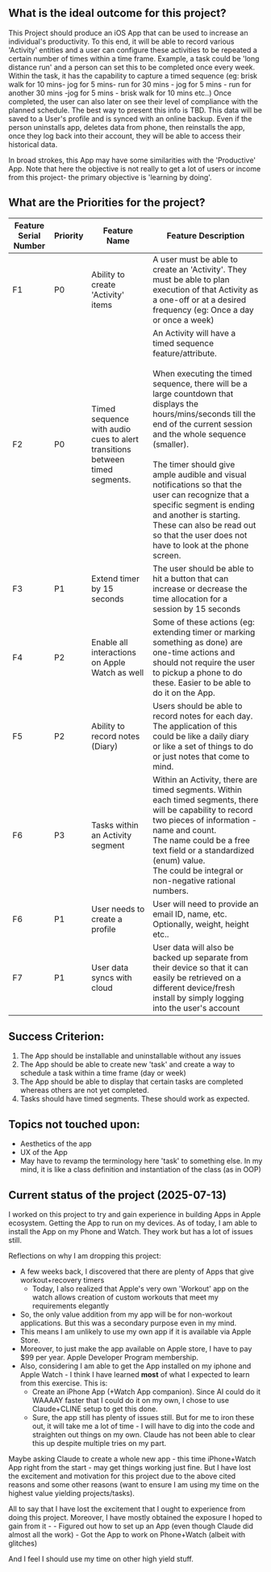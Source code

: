 ## What is the ideal outcome for this project?
This Project should produce an iOS App that can be used to increase an individual's productivity. To this end, it will be able to record various 'Activity' entities and a user can configure these activities to be repeated a certain number of times within a time frame. Example, a task could be 'long distance run' and a person can set this to be completed once every week. 
Within the task, it has the capability to capture a timed sequence (eg: brisk walk for 10 mins- jog for 5 mins- run for 30 mins - jog for 5 mins - run for another 30 mins -jog for 5 mins - brisk walk for 10 mins etc..) Once completed, the user can also later on see their level of compliance with the planned schedule. The best way to present this info is TBD.
This data will be saved to a User's profile and is synced with an online backup. Even if the person uninstalls app, deletes data from phone, then reinstalls the app, once they log back into their account, they will be able to access their historical data.

In broad strokes, this App may have some similarities with the 'Productive' App. Note that here the objective is not really to get a lot of users or income from this project- the primary objective is 'learning by doing'.


## What are the Priorities for the project?

| Feature Serial Number | Priority | Feature Name | Feature Description |
|----------------------|----------|--------------|-------------------|
| F1 | P0 | Ability to create 'Activity' items | A user must be able to create an 'Activity'. They must be able to plan execution of that Activity as a one-off or at a desired frequency (eg: Once a day or once a week) |
| F2 | P0 | Timed sequence with audio cues to alert transitions between timed segments. | An Activity will have a timed sequence feature/attribute.<br><br>When executing the timed sequence, there will be a large countdown that displays the hours/mins/seconds till the end of the current session and the whole sequence (smaller).<br><br>The timer should give ample audible and visual notifications so that the user can recognize that a specific segment is ending and another is starting. These can also be read out so that the user does not have to look at the phone screen. |
| F3 | P1 | Extend timer by 15 seconds | The user should be able to hit a button that can increase or decrease the time allocation for a session by 15 seconds |
| F4 | P2 | Enable all interactions on Apple Watch as well | Some of these actions (eg: extending timer or marking something as done) are one-time actions and should not require the user to pickup a phone to do these. Easier to be able to do it on the App. |
| F5 | P2 | Ability to record notes (Diary) | Users should be able to record notes for each day. The application of this could be like a daily diary or like a set of things to do or just notes that come to mind. |
| F6 | P3 | Tasks within an Activity segment | Within an Activity, there are timed segments. Within each timed segments, there will be capability to record two pieces of information - name and count.<br>The name could be a free text field or a standardized (enum) value.<br>The could be integral or non-negative rational numbers. |
| F6 | P1 | User needs to create a profile | User will need to provide an email ID, name, etc. Optionally, weight, height etc.. |
| F7 | P1 | User data syncs with cloud | User data will also be backed up separate from their device so that it can easily be retrieved on a different device/fresh install by simply logging into the user's account |


## Success Criterion:
1. The App should be installable and uninstallable without any issues
2. The App should be able to create new 'task' and create a way to schedule a task within a time frame (day or week)
3. The App should be able to display that certain tasks are completed whereas others are not yet completed. 
4. Tasks should have timed segments. These should work as expected.

## Topics not touched upon:
- Aesthetics of the app
- UX of the App
- May have to revamp the terminology here 'task' to something else. In my mind, it is like a class definition and instantiation of the class (as in OOP)


 ## Current status of the project (2025-07-13)
I worked on this project to try and gain experience in building Apps in Apple ecosystem. Getting the App to run on my devices. As of today, I am able to install the App on my Phone and Watch. They work but has a lot of issues still. 

Reflections on why I am dropping this project:

- A few weeks back, I discovered that there are plenty of Apps that give workout+recovery timers
  - Today, I also realized that Apple's very own 'Workout' app on the watch allows creation of custom workouts that meet my requirements elegantly
- So, the only value addition from my app will be for non-workout applications. But this was a secondary purpose even in my mind.
- This means I am unlikely to use my own app if it is available via Apple Store. 
- Moreover, to just make the app available on Apple store, I have to pay $99 per year. Apple Developer Program membership.
- Also, considering I am able to get the App installed on my iphone and Apple Watch - I think I have learned **most** of what I expected to learn from this exercise. This is:
  - Create an iPhone App (+Watch App companion). Since AI could do it WAAAAY faster that I could do it on my own, I chose to use Claude+CLINE setup to get this done.
  - Sure, the app still has plenty of issues still. But for me to iron these out, it will take me a lot of time - I will have to dig into the code and straighten out things on my own. Claude has not been able to clear this up despite multiple tries on my part. 

Maybe asking Claude to create a whole new app - this time iPhone+Watch App right from the start - may get things working just fine. But I have lost the excitement and motivation for this project due to the above cited reasons and some other reasons (want to ensure I am using my time on the highest value yielding projects/tasks).

All to say that I have lost the excitement that I ought to experience from doing this project. Moreover, I have mostly obtained the exposure I hoped to gain from it - 
	- Figured out how to set up an App (even though Claude did almost all the work)
	- Got the App to work on Phone+Watch (albeit with glitches)

And I feel I should use my time on other high yield stuff.

